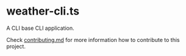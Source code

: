 # weather-cli.ts

A CLI base CLI application. 


Check [contributing.md](/contributing.md) for more information how to contribute to this project. 